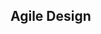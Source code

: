 <div id="title">

## Agile Design

</div>
<div id="body">

<include src="what/embed.md" boilerplate  />

</div>